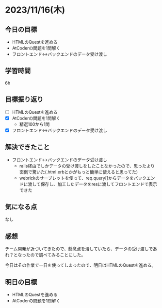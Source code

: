 # 2023/11/16(木)

## 今日の目標
* HTMLのQuestを進める
* AtCoderの問題を1問解く
* フロントエンド<->バックエンドのデータ受け渡し

## 学習時間
6h

## 目標振り返り
* [ ] HTMLのQuestを進める
* [x] AtCoderの問題を1問解く
  * 精選100から1問
* [x] フロントエンド<->バックエンドのデータ受け渡し

## 解決できたこと
- フロントエンド<->バックエンドのデータ受け渡し
  - rails経由でしかデータの受け渡しをしたことなかったので、思ったより面倒で驚いた(.html.erbとかがもっと簡単に使えると思ってた)
  - webrickのサーブレットを使って、req.query[]からデータをバックエンドに渡して保存し、加工したデータをresに渡してフロントエンドで表示できた

## 気になる点
なし

## 感想
チーム開発が近づいてきたので、懸念点を潰していたら、データの受け渡しであれ？となったので調べてみることにした。

今日はその作業で一日を使ってしまったので、明日はHTMLのQuestを進める。

## 明日の目標
* HTMLのQuestを進める
* AtCoderの問題を1問解く
